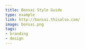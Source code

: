 ```yaml
---
title: Bonsai Style Guide
type: example
link: http://bonsai.thisalso.com/
image: bonsai.png
tags:
- branding
- design
---
```

